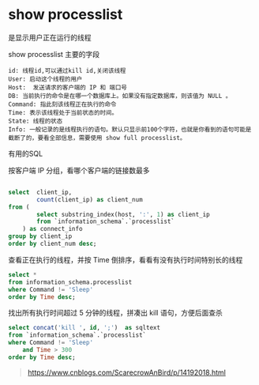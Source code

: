 # show processlist

 是显示用户正在运行的线程

show processlist 主要的字段

```text
id: 线程id,可以通过kill id,关闭该线程
User: 启动这个线程的用户
Host:  发送请求的客户端的 IP 和 端口号
DB: 当前执行的命令是在哪一个数据库上。如果没有指定数据库，则该值为 NULL 。
Command: 指此刻该线程正在执行的命令
Time: 表示该线程处于当前状态的时间。
State: 线程的状态
Info: 一般记录的是线程执行的语句。默认只显示前100个字符，也就是你看到的语句可能是截断了的，要看全部信息，需要使用 show full processlist。
```

有用的SQL

按客户端 IP 分组，看哪个客户端的链接数最多

```sql

select  client_ip, 
        count(client_ip) as client_num 
from ( 
        select substring_index(host, ':', 1) as client_ip 
        from `information_schema`.`processlist` 
    ) as connect_info 
group by client_ip 
order by client_num desc;
```

查看正在执行的线程，并按 Time 倒排序，看看有没有执行时间特别长的线程

```sql
select * 
from information_schema.processlist 
where Command != 'Sleep' 
order by Time desc;
```

找出所有执行时间超过 5 分钟的线程，拼凑出 kill 语句，方便后面查杀

```sql
select concat('kill ', id, ';')  as sqltext
from `information_schema`.`processlist` 
where Command != 'Sleep' 
    and Time > 300 
order by Time desc;
```


> https://www.cnblogs.com/ScarecrowAnBird/p/14192018.html